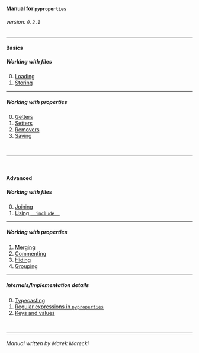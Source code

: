 #### Manual for ```pyproperties```
###### _version: ```0.2.1```_


----


#### Basics

##### Working with files

0.  [Loading](loading.mdown)
1.  [Storing](storing.mdown)

----

##### Working with properties

0.  [Getters](getters.mdown)
1.  [Setters](setters.mdown)
2.  [Removers](removers.mdown)
3.  [Saving](saving.mdown)


&nbsp;

----

&nbsp;


#### Advanced

##### Working with files

0.  [Joining](joining.mdown)
1.  [Using ```__include__```](include.mdown)

----

##### Working with properties

1.  [Merging](merging.mdown)
2.  [Commenting](commenting.mdown)
3.  [Hiding](hiding.mdown)
3.  [Grouping](grouping.mdown)

----

##### Internals/Implementation details

0.  [Typecasting](casting.mdown)
1.  [Regular expressions in ```pyproperties```](regular_expressions.mdown)
2.  [Keys and values](keys_and_values.mdown)

&nbsp;

----

###### _Manual written by Marek Marecki_
